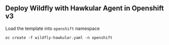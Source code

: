 ## Deploy Wildfly with Hawkular Agent in Openshift v3
Load the template into `openshift` namespace 
```
oc create -f wildfly-hawkular.yaml -n openshift
```


